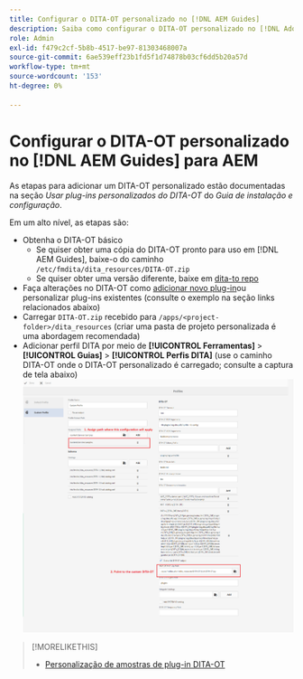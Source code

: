 ```yaml
---
title: Configurar o DITA-OT personalizado no [!DNL AEM Guides]
description: Saiba como configurar o DITA-OT personalizado no [!DNL Adobe Experience Manager Guides]
role: Admin
exl-id: f479c2cf-5b8b-4517-be97-81303468007a
source-git-commit: 6ae539eff23b1fd5f1d74878b03cf6dd5b20a57d
workflow-type: tm+mt
source-wordcount: '153'
ht-degree: 0%

---
```


# Configurar o DITA-OT personalizado no [!DNL AEM Guides] para AEM

As etapas para adicionar um DITA-OT personalizado estão documentadas na seção _Usar plug-ins personalizados do DITA-OT_ do _Guia de instalação e configuração_.

Em um alto nível, as etapas são:

+ Obtenha o DITA-OT básico
   + Se quiser obter uma cópia do DITA-OT pronto para uso em [!DNL AEM Guides], baixe-o do caminho `/etc/fmdita/dita_resources/DITA-OT.zip`
   + Se quiser obter uma versão diferente, baixe em [dita-to repo](https://www.dita-ot.org/download)
+ Faça alterações no DITA-OT como [adicionar novo plug-in](https://www.dita-ot.org/dev/topics/plugins-installing.html)ou personalizar plug-ins existentes (consulte o exemplo na seção links relacionados abaixo)
+ Carregar `DITA-OT.zip` recebido para `/apps/<project-folder>/dita_resources` (criar uma pasta de projeto personalizada é uma abordagem recomendada)
+ Adicionar perfil DITA por meio de **[!UICONTROL Ferramentas]** > **[!UICONTROL Guias]** > **[!UICONTROL Perfis DITA]** (use o caminho DITA-OT onde o DITA-OT personalizado é carregado; consulte a captura de tela abaixo)
   ![Perfis DITA](assets/dita-profile.png)

>[!MORELIKETHIS]
>
>+ [Personalização de amostras de plug-in DITA-OT](https://www.dita-ot.org/dev/topics/pdf-customization.html)


